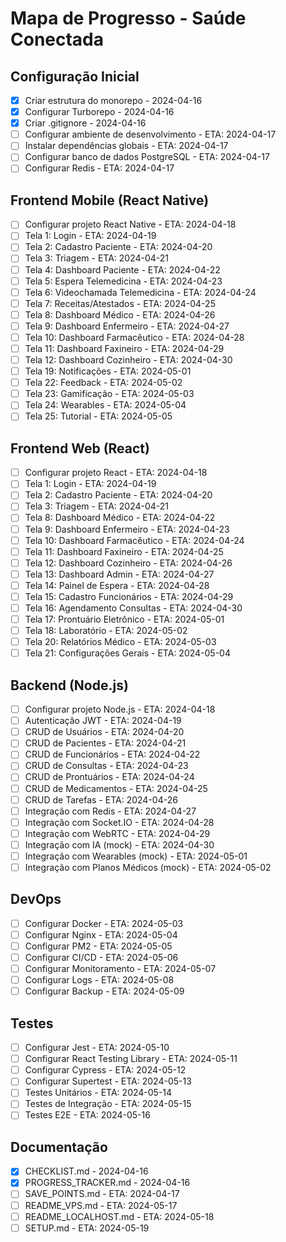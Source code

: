 # Mapa de Progresso - Saúde Conectada

## Configuração Inicial
- [x] Criar estrutura do monorepo - 2024-04-16
- [x] Configurar Turborepo - 2024-04-16
- [x] Criar .gitignore - 2024-04-16
- [ ] Configurar ambiente de desenvolvimento - ETA: 2024-04-17
- [ ] Instalar dependências globais - ETA: 2024-04-17
- [ ] Configurar banco de dados PostgreSQL - ETA: 2024-04-17
- [ ] Configurar Redis - ETA: 2024-04-17

## Frontend Mobile (React Native)
- [ ] Configurar projeto React Native - ETA: 2024-04-18
- [ ] Tela 1: Login - ETA: 2024-04-19
- [ ] Tela 2: Cadastro Paciente - ETA: 2024-04-20
- [ ] Tela 3: Triagem - ETA: 2024-04-21
- [ ] Tela 4: Dashboard Paciente - ETA: 2024-04-22
- [ ] Tela 5: Espera Telemedicina - ETA: 2024-04-23
- [ ] Tela 6: Videochamada Telemedicina - ETA: 2024-04-24
- [ ] Tela 7: Receitas/Atestados - ETA: 2024-04-25
- [ ] Tela 8: Dashboard Médico - ETA: 2024-04-26
- [ ] Tela 9: Dashboard Enfermeiro - ETA: 2024-04-27
- [ ] Tela 10: Dashboard Farmacêutico - ETA: 2024-04-28
- [ ] Tela 11: Dashboard Faxineiro - ETA: 2024-04-29
- [ ] Tela 12: Dashboard Cozinheiro - ETA: 2024-04-30
- [ ] Tela 19: Notificações - ETA: 2024-05-01
- [ ] Tela 22: Feedback - ETA: 2024-05-02
- [ ] Tela 23: Gamificação - ETA: 2024-05-03
- [ ] Tela 24: Wearables - ETA: 2024-05-04
- [ ] Tela 25: Tutorial - ETA: 2024-05-05

## Frontend Web (React)
- [ ] Configurar projeto React - ETA: 2024-04-18
- [ ] Tela 1: Login - ETA: 2024-04-19
- [ ] Tela 2: Cadastro Paciente - ETA: 2024-04-20
- [ ] Tela 3: Triagem - ETA: 2024-04-21
- [ ] Tela 8: Dashboard Médico - ETA: 2024-04-22
- [ ] Tela 9: Dashboard Enfermeiro - ETA: 2024-04-23
- [ ] Tela 10: Dashboard Farmacêutico - ETA: 2024-04-24
- [ ] Tela 11: Dashboard Faxineiro - ETA: 2024-04-25
- [ ] Tela 12: Dashboard Cozinheiro - ETA: 2024-04-26
- [ ] Tela 13: Dashboard Admin - ETA: 2024-04-27
- [ ] Tela 14: Painel de Espera - ETA: 2024-04-28
- [ ] Tela 15: Cadastro Funcionários - ETA: 2024-04-29
- [ ] Tela 16: Agendamento Consultas - ETA: 2024-04-30
- [ ] Tela 17: Prontuário Eletrônico - ETA: 2024-05-01
- [ ] Tela 18: Laboratório - ETA: 2024-05-02
- [ ] Tela 20: Relatórios Médico - ETA: 2024-05-03
- [ ] Tela 21: Configurações Gerais - ETA: 2024-05-04

## Backend (Node.js)
- [ ] Configurar projeto Node.js - ETA: 2024-04-18
- [ ] Autenticação JWT - ETA: 2024-04-19
- [ ] CRUD de Usuários - ETA: 2024-04-20
- [ ] CRUD de Pacientes - ETA: 2024-04-21
- [ ] CRUD de Funcionários - ETA: 2024-04-22
- [ ] CRUD de Consultas - ETA: 2024-04-23
- [ ] CRUD de Prontuários - ETA: 2024-04-24
- [ ] CRUD de Medicamentos - ETA: 2024-04-25
- [ ] CRUD de Tarefas - ETA: 2024-04-26
- [ ] Integração com Redis - ETA: 2024-04-27
- [ ] Integração com Socket.IO - ETA: 2024-04-28
- [ ] Integração com WebRTC - ETA: 2024-04-29
- [ ] Integração com IA (mock) - ETA: 2024-04-30
- [ ] Integração com Wearables (mock) - ETA: 2024-05-01
- [ ] Integração com Planos Médicos (mock) - ETA: 2024-05-02

## DevOps
- [ ] Configurar Docker - ETA: 2024-05-03
- [ ] Configurar Nginx - ETA: 2024-05-04
- [ ] Configurar PM2 - ETA: 2024-05-05
- [ ] Configurar CI/CD - ETA: 2024-05-06
- [ ] Configurar Monitoramento - ETA: 2024-05-07
- [ ] Configurar Logs - ETA: 2024-05-08
- [ ] Configurar Backup - ETA: 2024-05-09

## Testes
- [ ] Configurar Jest - ETA: 2024-05-10
- [ ] Configurar React Testing Library - ETA: 2024-05-11
- [ ] Configurar Cypress - ETA: 2024-05-12
- [ ] Configurar Supertest - ETA: 2024-05-13
- [ ] Testes Unitários - ETA: 2024-05-14
- [ ] Testes de Integração - ETA: 2024-05-15
- [ ] Testes E2E - ETA: 2024-05-16

## Documentação
- [x] CHECKLIST.md - 2024-04-16
- [x] PROGRESS_TRACKER.md - 2024-04-16
- [ ] SAVE_POINTS.md - ETA: 2024-04-17
- [ ] README_VPS.md - ETA: 2024-05-17
- [ ] README_LOCALHOST.md - ETA: 2024-05-18
- [ ] SETUP.md - ETA: 2024-05-19 